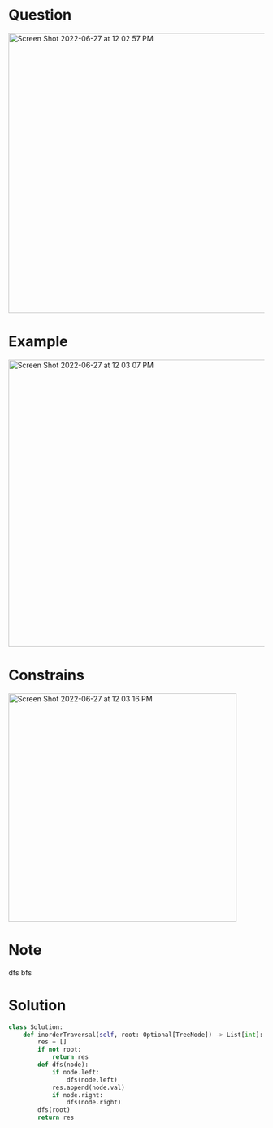 # Question 
<img width="551" alt="Screen Shot 2022-06-27 at 12 02 57 PM" src="https://user-images.githubusercontent.com/64442606/175983620-cb50efe1-1c0b-4b51-b48f-3b833115d8e5.png">

# Example 
<img width="565" alt="Screen Shot 2022-06-27 at 12 03 07 PM" src="https://user-images.githubusercontent.com/64442606/175983677-d53aefd2-844d-4c30-991b-9ea229085457.png">

# Constrains
<img width="449" alt="Screen Shot 2022-06-27 at 12 03 16 PM" src="https://user-images.githubusercontent.com/64442606/175983741-403869e5-d2f9-46dc-a803-cc8904542b6b.png">

# Note 
dfs bfs 
# Solution 
```python
class Solution:
    def inorderTraversal(self, root: Optional[TreeNode]) -> List[int]:
        res = []
        if not root:
            return res
        def dfs(node):
            if node.left:
                dfs(node.left)
            res.append(node.val)
            if node.right:
                dfs(node.right)
        dfs(root)
        return res
```
